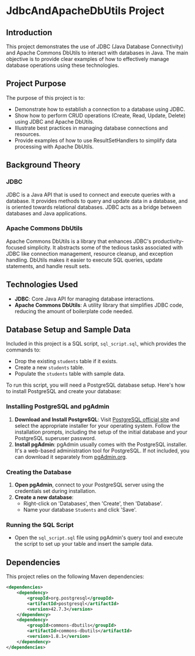 # JdbcAndApacheDbUtils Project

## Introduction
This project demonstrates the use of JDBC (Java Database Connectivity) and Apache Commons DbUtils to interact with databases in Java. The main objective is to provide clear examples of how to effectively manage database operations using these technologies.

## Project Purpose
The purpose of this project is to:
- Demonstrate how to establish a connection to a database using JDBC.
- Show how to perform CRUD operations (Create, Read, Update, Delete) using JDBC and Apache DbUtils.
- Illustrate best practices in managing database connections and resources.
- Provide examples of how to use ResultSetHandlers to simplify data processing with Apache DbUtils.

## Background Theory

### JDBC
JDBC is a Java API that is used to connect and execute queries with a database. It provides methods to query and update data in a database, and is oriented towards relational databases. JDBC acts as a bridge between databases and Java applications.

### Apache Commons DbUtils
Apache Commons DbUtils is a library that enhances JDBC's productivity-focused simplicity. It abstracts some of the tedious tasks associated with JDBC like connection management, resource cleanup, and exception handling. DbUtils makes it easier to execute SQL queries, update statements, and handle result sets.

## Technologies Used
- **JDBC**: Core Java API for managing database interactions.
- **Apache Commons DbUtils**: A utility library that simplifies JDBC code, reducing the amount of boilerplate code needed.

## Database Setup and Sample Data
Included in this project is a SQL script, `sql_script.sql`, which provides the commands to:
- Drop the existing `students` table if it exists.
- Create a new `students` table.
- Populate the `students` table with sample data.

To run this script, you will need a PostgreSQL database setup. Here's how to install PostgreSQL and create your database:

### Installing PostgreSQL and pgAdmin
1. **Download and Install PostgreSQL**: Visit [PostgreSQL official site](https://www.postgresql.org/download/) and select the appropriate installer for your operating system. Follow the installation prompts, including the setup of the initial database and your PostgreSQL superuser password.
2. **Install pgAdmin**: pgAdmin usually comes with the PostgreSQL installer. It's a web-based administration tool for PostgreSQL. If not included, you can download it separately from [pgAdmin.org](https://www.pgadmin.org/).

### Creating the Database
1. **Open pgAdmin**, connect to your PostgreSQL server using the credentials set during installation.
2. **Create a new database**:
    - Right-click on 'Databases', then 'Create', then 'Database'.
    - Name your database `Students` and click 'Save'.

### Running the SQL Script
- Open the `sql_script.sql` file using pgAdmin's query tool and execute the script to set up your table and insert the sample data.


## Dependencies
This project relies on the following Maven dependencies:
```xml
<dependencies>
    <dependency>
        <groupId>org.postgresql</groupId>
        <artifactId>postgresql</artifactId>
        <version>42.7.3</version>
    </dependency>
    <dependency>
        <groupId>commons-dbutils</groupId>
        <artifactId>commons-dbutils</artifactId>
        <version>1.8.1</version>
    </dependency>
</dependencies>
```